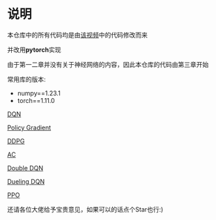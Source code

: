 # 说明

本仓库中的所有代码均是由[该视频](https://www.bilibili.com/video/BV1yv411i7xd?vd_source=d8ac0773b41304877a16e8a3ab46f066)中的代码修改而来

并改用**pytorch**实现

由于第一二章并没有关于神经网络的内容，因此本仓库的代码由第三章开始

常用库的版本:

- numpy==1.23.1
- torch==1.11.0

[DQN](DQN/train.py)

[Policy Gradient](Policy_Gradient/train.py)

[DDPG](DDPG/train.py)

[AC](Actor-Critic/train.py)

[Double DQN](Double_DQN/train.py)

[Dueling DQN](Dueling_DQN/train.py)

[PPO](PPO/train.py)


还请各位大佬给予宝贵意见，如果可以的话点个Star也行:)
